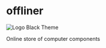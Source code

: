 # offliner
![Logo Black Theme](https://github.com/user-attachments/assets/ffa2b7b8-01d4-4ecb-8cf9-cea737081198)

Online store of computer components

